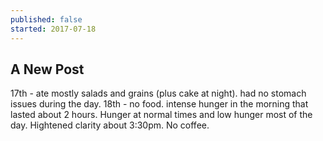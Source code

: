 ```yaml
---
published: false
started: 2017-07-18
---
```

## A New Post

17th - ate mostly salads and grains (plus cake at night). had no stomach issues during the day.
18th - no food. intense hunger in the morning that lasted about 2 hours. Hunger at normal times and low hunger most of the day. Hightened clarity about 3:30pm. No coffee.
